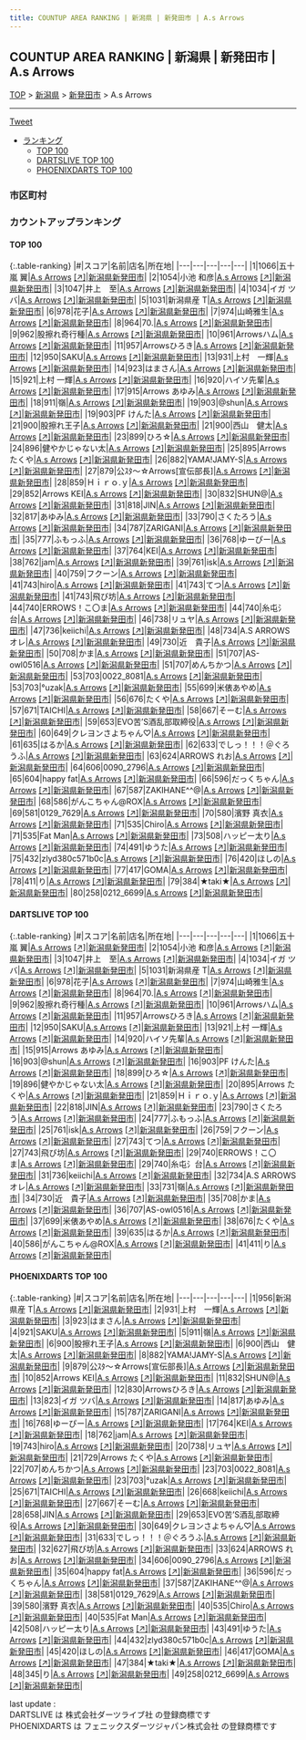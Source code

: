 ```yaml
---
title: COUNTUP AREA RANKING | 新潟県 | 新発田市 | A.s Arrows
---
```

## COUNTUP AREA RANKING | 新潟県 | 新発田市 | A.s Arrows

[TOP](/darts/rank/) > [新潟県](/darts/rank/新潟県/) > [新発田市](/darts/rank/新潟県/新発田市/) > A.s Arrows

___

<a href="https://twitter.com/share?ref_src=twsrc%5Etfw" data-text="COUNTUP AREA RANKING | 新潟県新発田市A.s Arrows" class="twitter-share-button" data-hashtags="DARTSLIVE,PHOENIXDARTS,darts,ダーツ" data-show-count="false">Tweet</a>

* [ランキング](#カウントアップランキング)
    * [TOP 100](#top-100)
    * [DARTSLIVE TOP 100](#dartslive-top-100)
    * [PHOENIXDARTS TOP 100](#phoenixdarts-top-100)

### 市区町村

<ul>

</ul>

### カウントアップランキング

#### TOP 100



{:.table-ranking}
|#|スコア|名前|店名|所在地|
|---|---|---|---|---|
|1|1066|<span class="rank-name-dl">五十嵐 翼</span>|<a href="/darts/rank/shops/112bad61fb0a2f3625d56fb0e5c39bac.html">A.s Arrows</a> <a href="https://search.dartslive.com/jp/shop/112bad61fb0a2f3625d56fb0e5c39bac">[↗]</a>|<a href="/darts/rank/新潟県/新発田市">新潟県新発田市</a>|
|2|1054|<span class="rank-name-dl">小池 和彦</span>|<a href="/darts/rank/shops/112bad61fb0a2f3625d56fb0e5c39bac.html">A.s Arrows</a> <a href="https://search.dartslive.com/jp/shop/112bad61fb0a2f3625d56fb0e5c39bac">[↗]</a>|<a href="/darts/rank/新潟県/新発田市">新潟県新発田市</a>|
|3|1047|<span class="rank-name-dl">井上　至</span>|<a href="/darts/rank/shops/112bad61fb0a2f3625d56fb0e5c39bac.html">A.s Arrows</a> <a href="https://search.dartslive.com/jp/shop/112bad61fb0a2f3625d56fb0e5c39bac">[↗]</a>|<a href="/darts/rank/新潟県/新発田市">新潟県新発田市</a>|
|4|1034|<span class="rank-name-dl">イガ ツバ</span>|<a href="/darts/rank/shops/112bad61fb0a2f3625d56fb0e5c39bac.html">A.s Arrows</a> <a href="https://search.dartslive.com/jp/shop/112bad61fb0a2f3625d56fb0e5c39bac">[↗]</a>|<a href="/darts/rank/新潟県/新発田市">新潟県新発田市</a>|
|5|1031|<span class="rank-name-dl">新潟県産 T</span>|<a href="/darts/rank/shops/112bad61fb0a2f3625d56fb0e5c39bac.html">A.s Arrows</a> <a href="https://search.dartslive.com/jp/shop/112bad61fb0a2f3625d56fb0e5c39bac">[↗]</a>|<a href="/darts/rank/新潟県/新発田市">新潟県新発田市</a>|
|6|978|<span class="rank-name-dl">花子</span>|<a href="/darts/rank/shops/112bad61fb0a2f3625d56fb0e5c39bac.html">A.s Arrows</a> <a href="https://search.dartslive.com/jp/shop/112bad61fb0a2f3625d56fb0e5c39bac">[↗]</a>|<a href="/darts/rank/新潟県/新発田市">新潟県新発田市</a>|
|7|974|<span class="rank-name-dl">山崎雅生</span>|<a href="/darts/rank/shops/112bad61fb0a2f3625d56fb0e5c39bac.html">A.s Arrows</a> <a href="https://search.dartslive.com/jp/shop/112bad61fb0a2f3625d56fb0e5c39bac">[↗]</a>|<a href="/darts/rank/新潟県/新発田市">新潟県新発田市</a>|
|8|964|<span class="rank-name-dl">70.</span>|<a href="/darts/rank/shops/112bad61fb0a2f3625d56fb0e5c39bac.html">A.s Arrows</a> <a href="https://search.dartslive.com/jp/shop/112bad61fb0a2f3625d56fb0e5c39bac">[↗]</a>|<a href="/darts/rank/新潟県/新発田市">新潟県新発田市</a>|
|9|962|<span class="rank-name-dl">股擦れ奇行種</span>|<a href="/darts/rank/shops/112bad61fb0a2f3625d56fb0e5c39bac.html">A.s Arrows</a> <a href="https://search.dartslive.com/jp/shop/112bad61fb0a2f3625d56fb0e5c39bac">[↗]</a>|<a href="/darts/rank/新潟県/新発田市">新潟県新発田市</a>|
|10|961|<span class="rank-name-dl">Arrowsハム</span>|<a href="/darts/rank/shops/112bad61fb0a2f3625d56fb0e5c39bac.html">A.s Arrows</a> <a href="https://search.dartslive.com/jp/shop/112bad61fb0a2f3625d56fb0e5c39bac">[↗]</a>|<a href="/darts/rank/新潟県/新発田市">新潟県新発田市</a>|
|11|957|<span class="rank-name-dl">Arrowsひろき</span>|<a href="/darts/rank/shops/112bad61fb0a2f3625d56fb0e5c39bac.html">A.s Arrows</a> <a href="https://search.dartslive.com/jp/shop/112bad61fb0a2f3625d56fb0e5c39bac">[↗]</a>|<a href="/darts/rank/新潟県/新発田市">新潟県新発田市</a>|
|12|950|<span class="rank-name-dl">SAKU</span>|<a href="/darts/rank/shops/112bad61fb0a2f3625d56fb0e5c39bac.html">A.s Arrows</a> <a href="https://search.dartslive.com/jp/shop/112bad61fb0a2f3625d56fb0e5c39bac">[↗]</a>|<a href="/darts/rank/新潟県/新発田市">新潟県新発田市</a>|
|13|931|<span class="rank-name-pd">上村　一輝</span>|<a href="/darts/rank/shops/88198.html">A.s Arrows</a> <a href="https://vs.phoenixdarts.com/jp/shop/shopDetailInfo/s_88198?s_seq=88198">[↗]</a>|<a href="/darts/rank/新潟県/新発田市">新潟県新発田市</a>|
|14|923|<span class="rank-name-pd">はまさん</span>|<a href="/darts/rank/shops/88198.html">A.s Arrows</a> <a href="https://vs.phoenixdarts.com/jp/shop/shopDetailInfo/s_88198?s_seq=88198">[↗]</a>|<a href="/darts/rank/新潟県/新発田市">新潟県新発田市</a>|
|15|921|<span class="rank-name-dl">上村 一輝</span>|<a href="/darts/rank/shops/112bad61fb0a2f3625d56fb0e5c39bac.html">A.s Arrows</a> <a href="https://search.dartslive.com/jp/shop/112bad61fb0a2f3625d56fb0e5c39bac">[↗]</a>|<a href="/darts/rank/新潟県/新発田市">新潟県新発田市</a>|
|16|920|<span class="rank-name-dl">ハイソ先輩</span>|<a href="/darts/rank/shops/112bad61fb0a2f3625d56fb0e5c39bac.html">A.s Arrows</a> <a href="https://search.dartslive.com/jp/shop/112bad61fb0a2f3625d56fb0e5c39bac">[↗]</a>|<a href="/darts/rank/新潟県/新発田市">新潟県新発田市</a>|
|17|915|<span class="rank-name-dl">Arrows あゆみ</span>|<a href="/darts/rank/shops/112bad61fb0a2f3625d56fb0e5c39bac.html">A.s Arrows</a> <a href="https://search.dartslive.com/jp/shop/112bad61fb0a2f3625d56fb0e5c39bac">[↗]</a>|<a href="/darts/rank/新潟県/新発田市">新潟県新発田市</a>|
|18|911|<span class="rank-name-pd">嶺</span>|<a href="/darts/rank/shops/88198.html">A.s Arrows</a> <a href="https://vs.phoenixdarts.com/jp/shop/shopDetailInfo/s_88198?s_seq=88198">[↗]</a>|<a href="/darts/rank/新潟県/新発田市">新潟県新発田市</a>|
|19|903|<span class="rank-name-dl">@shun</span>|<a href="/darts/rank/shops/112bad61fb0a2f3625d56fb0e5c39bac.html">A.s Arrows</a> <a href="https://search.dartslive.com/jp/shop/112bad61fb0a2f3625d56fb0e5c39bac">[↗]</a>|<a href="/darts/rank/新潟県/新発田市">新潟県新発田市</a>|
|19|903|<span class="rank-name-dl">PF けんた</span>|<a href="/darts/rank/shops/112bad61fb0a2f3625d56fb0e5c39bac.html">A.s Arrows</a> <a href="https://search.dartslive.com/jp/shop/112bad61fb0a2f3625d56fb0e5c39bac">[↗]</a>|<a href="/darts/rank/新潟県/新発田市">新潟県新発田市</a>|
|21|900|<span class="rank-name-pd">股擦れ王子</span>|<a href="/darts/rank/shops/88198.html">A.s Arrows</a> <a href="https://vs.phoenixdarts.com/jp/shop/shopDetailInfo/s_88198?s_seq=88198">[↗]</a>|<a href="/darts/rank/新潟県/新発田市">新潟県新発田市</a>|
|21|900|<span class="rank-name-pd">西山　健太</span>|<a href="/darts/rank/shops/88198.html">A.s Arrows</a> <a href="https://vs.phoenixdarts.com/jp/shop/shopDetailInfo/s_88198?s_seq=88198">[↗]</a>|<a href="/darts/rank/新潟県/新発田市">新潟県新発田市</a>|
|23|899|<span class="rank-name-dl">ひろ☆</span>|<a href="/darts/rank/shops/112bad61fb0a2f3625d56fb0e5c39bac.html">A.s Arrows</a> <a href="https://search.dartslive.com/jp/shop/112bad61fb0a2f3625d56fb0e5c39bac">[↗]</a>|<a href="/darts/rank/新潟県/新発田市">新潟県新発田市</a>|
|24|896|<span class="rank-name-dl">健やかじゃない太</span>|<a href="/darts/rank/shops/112bad61fb0a2f3625d56fb0e5c39bac.html">A.s Arrows</a> <a href="https://search.dartslive.com/jp/shop/112bad61fb0a2f3625d56fb0e5c39bac">[↗]</a>|<a href="/darts/rank/新潟県/新発田市">新潟県新発田市</a>|
|25|895|<span class="rank-name-dl">Arrows たくや</span>|<a href="/darts/rank/shops/112bad61fb0a2f3625d56fb0e5c39bac.html">A.s Arrows</a> <a href="https://search.dartslive.com/jp/shop/112bad61fb0a2f3625d56fb0e5c39bac">[↗]</a>|<a href="/darts/rank/新潟県/新発田市">新潟県新発田市</a>|
|26|882|<span class="rank-name-pd">YAMA!JAMY-S</span>|<a href="/darts/rank/shops/88198.html">A.s Arrows</a> <a href="https://vs.phoenixdarts.com/jp/shop/shopDetailInfo/s_88198?s_seq=88198">[↗]</a>|<a href="/darts/rank/新潟県/新発田市">新潟県新発田市</a>|
|27|879|<span class="rank-name-pd">公ｽﾀ～☆Arrows[宣伝部長]</span>|<a href="/darts/rank/shops/88198.html">A.s Arrows</a> <a href="https://vs.phoenixdarts.com/jp/shop/shopDetailInfo/s_88198?s_seq=88198">[↗]</a>|<a href="/darts/rank/新潟県/新発田市">新潟県新発田市</a>|
|28|859|<span class="rank-name-dl">Ｈｉｒｏ.ｙ</span>|<a href="/darts/rank/shops/112bad61fb0a2f3625d56fb0e5c39bac.html">A.s Arrows</a> <a href="https://search.dartslive.com/jp/shop/112bad61fb0a2f3625d56fb0e5c39bac">[↗]</a>|<a href="/darts/rank/新潟県/新発田市">新潟県新発田市</a>|
|29|852|<span class="rank-name-pd">Arrows KEI</span>|<a href="/darts/rank/shops/88198.html">A.s Arrows</a> <a href="https://vs.phoenixdarts.com/jp/shop/shopDetailInfo/s_88198?s_seq=88198">[↗]</a>|<a href="/darts/rank/新潟県/新発田市">新潟県新発田市</a>|
|30|832|<span class="rank-name-pd">SHUN@</span>|<a href="/darts/rank/shops/88198.html">A.s Arrows</a> <a href="https://vs.phoenixdarts.com/jp/shop/shopDetailInfo/s_88198?s_seq=88198">[↗]</a>|<a href="/darts/rank/新潟県/新発田市">新潟県新発田市</a>|
|31|818|<span class="rank-name-dl">JIN</span>|<a href="/darts/rank/shops/112bad61fb0a2f3625d56fb0e5c39bac.html">A.s Arrows</a> <a href="https://search.dartslive.com/jp/shop/112bad61fb0a2f3625d56fb0e5c39bac">[↗]</a>|<a href="/darts/rank/新潟県/新発田市">新潟県新発田市</a>|
|32|817|<span class="rank-name-pd">あゆみ</span>|<a href="/darts/rank/shops/88198.html">A.s Arrows</a> <a href="https://vs.phoenixdarts.com/jp/shop/shopDetailInfo/s_88198?s_seq=88198">[↗]</a>|<a href="/darts/rank/新潟県/新発田市">新潟県新発田市</a>|
|33|790|<span class="rank-name-dl">さくたろう</span>|<a href="/darts/rank/shops/112bad61fb0a2f3625d56fb0e5c39bac.html">A.s Arrows</a> <a href="https://search.dartslive.com/jp/shop/112bad61fb0a2f3625d56fb0e5c39bac">[↗]</a>|<a href="/darts/rank/新潟県/新発田市">新潟県新発田市</a>|
|34|787|<span class="rank-name-pd">ZARIGANI</span>|<a href="/darts/rank/shops/88198.html">A.s Arrows</a> <a href="https://vs.phoenixdarts.com/jp/shop/shopDetailInfo/s_88198?s_seq=88198">[↗]</a>|<a href="/darts/rank/新潟県/新発田市">新潟県新発田市</a>|
|35|777|<span class="rank-name-dl">ふもっふ</span>|<a href="/darts/rank/shops/112bad61fb0a2f3625d56fb0e5c39bac.html">A.s Arrows</a> <a href="https://search.dartslive.com/jp/shop/112bad61fb0a2f3625d56fb0e5c39bac">[↗]</a>|<a href="/darts/rank/新潟県/新発田市">新潟県新発田市</a>|
|36|768|<span class="rank-name-pd">ゆーぴー</span>|<a href="/darts/rank/shops/88198.html">A.s Arrows</a> <a href="https://vs.phoenixdarts.com/jp/shop/shopDetailInfo/s_88198?s_seq=88198">[↗]</a>|<a href="/darts/rank/新潟県/新発田市">新潟県新発田市</a>|
|37|764|<span class="rank-name-pd">KEI</span>|<a href="/darts/rank/shops/88198.html">A.s Arrows</a> <a href="https://vs.phoenixdarts.com/jp/shop/shopDetailInfo/s_88198?s_seq=88198">[↗]</a>|<a href="/darts/rank/新潟県/新発田市">新潟県新発田市</a>|
|38|762|<span class="rank-name-pd">jam</span>|<a href="/darts/rank/shops/88198.html">A.s Arrows</a> <a href="https://vs.phoenixdarts.com/jp/shop/shopDetailInfo/s_88198?s_seq=88198">[↗]</a>|<a href="/darts/rank/新潟県/新発田市">新潟県新発田市</a>|
|39|761|<span class="rank-name-dl">isk</span>|<a href="/darts/rank/shops/112bad61fb0a2f3625d56fb0e5c39bac.html">A.s Arrows</a> <a href="https://search.dartslive.com/jp/shop/112bad61fb0a2f3625d56fb0e5c39bac">[↗]</a>|<a href="/darts/rank/新潟県/新発田市">新潟県新発田市</a>|
|40|759|<span class="rank-name-dl">フクーン</span>|<a href="/darts/rank/shops/112bad61fb0a2f3625d56fb0e5c39bac.html">A.s Arrows</a> <a href="https://search.dartslive.com/jp/shop/112bad61fb0a2f3625d56fb0e5c39bac">[↗]</a>|<a href="/darts/rank/新潟県/新発田市">新潟県新発田市</a>|
|41|743|<span class="rank-name-pd">hiro</span>|<a href="/darts/rank/shops/88198.html">A.s Arrows</a> <a href="https://vs.phoenixdarts.com/jp/shop/shopDetailInfo/s_88198?s_seq=88198">[↗]</a>|<a href="/darts/rank/新潟県/新発田市">新潟県新発田市</a>|
|41|743|<span class="rank-name-dl">てつ</span>|<a href="/darts/rank/shops/112bad61fb0a2f3625d56fb0e5c39bac.html">A.s Arrows</a> <a href="https://search.dartslive.com/jp/shop/112bad61fb0a2f3625d56fb0e5c39bac">[↗]</a>|<a href="/darts/rank/新潟県/新発田市">新潟県新発田市</a>|
|41|743|<span class="rank-name-dl">飛び坊</span>|<a href="/darts/rank/shops/112bad61fb0a2f3625d56fb0e5c39bac.html">A.s Arrows</a> <a href="https://search.dartslive.com/jp/shop/112bad61fb0a2f3625d56fb0e5c39bac">[↗]</a>|<a href="/darts/rank/新潟県/新発田市">新潟県新発田市</a>|
|44|740|<span class="rank-name-dl">ERROWS！こ〇ま</span>|<a href="/darts/rank/shops/112bad61fb0a2f3625d56fb0e5c39bac.html">A.s Arrows</a> <a href="https://search.dartslive.com/jp/shop/112bad61fb0a2f3625d56fb0e5c39bac">[↗]</a>|<a href="/darts/rank/新潟県/新発田市">新潟県新発田市</a>|
|44|740|<span class="rank-name-dl">糸屯氵台</span>|<a href="/darts/rank/shops/112bad61fb0a2f3625d56fb0e5c39bac.html">A.s Arrows</a> <a href="https://search.dartslive.com/jp/shop/112bad61fb0a2f3625d56fb0e5c39bac">[↗]</a>|<a href="/darts/rank/新潟県/新発田市">新潟県新発田市</a>|
|46|738|<span class="rank-name-pd">リュヤ</span>|<a href="/darts/rank/shops/88198.html">A.s Arrows</a> <a href="https://vs.phoenixdarts.com/jp/shop/shopDetailInfo/s_88198?s_seq=88198">[↗]</a>|<a href="/darts/rank/新潟県/新発田市">新潟県新発田市</a>|
|47|736|<span class="rank-name-dl">keiichi</span>|<a href="/darts/rank/shops/112bad61fb0a2f3625d56fb0e5c39bac.html">A.s Arrows</a> <a href="https://search.dartslive.com/jp/shop/112bad61fb0a2f3625d56fb0e5c39bac">[↗]</a>|<a href="/darts/rank/新潟県/新発田市">新潟県新発田市</a>|
|48|734|<span class="rank-name-dl">A.S ARROWS オレ</span>|<a href="/darts/rank/shops/112bad61fb0a2f3625d56fb0e5c39bac.html">A.s Arrows</a> <a href="https://search.dartslive.com/jp/shop/112bad61fb0a2f3625d56fb0e5c39bac">[↗]</a>|<a href="/darts/rank/新潟県/新発田市">新潟県新発田市</a>|
|49|730|<span class="rank-name-dl">近　貴子</span>|<a href="/darts/rank/shops/112bad61fb0a2f3625d56fb0e5c39bac.html">A.s Arrows</a> <a href="https://search.dartslive.com/jp/shop/112bad61fb0a2f3625d56fb0e5c39bac">[↗]</a>|<a href="/darts/rank/新潟県/新発田市">新潟県新発田市</a>|
|50|708|<span class="rank-name-dl">かま</span>|<a href="/darts/rank/shops/112bad61fb0a2f3625d56fb0e5c39bac.html">A.s Arrows</a> <a href="https://search.dartslive.com/jp/shop/112bad61fb0a2f3625d56fb0e5c39bac">[↗]</a>|<a href="/darts/rank/新潟県/新発田市">新潟県新発田市</a>|
|51|707|<span class="rank-name-dl">AS-owl0516</span>|<a href="/darts/rank/shops/112bad61fb0a2f3625d56fb0e5c39bac.html">A.s Arrows</a> <a href="https://search.dartslive.com/jp/shop/112bad61fb0a2f3625d56fb0e5c39bac">[↗]</a>|<a href="/darts/rank/新潟県/新発田市">新潟県新発田市</a>|
|51|707|<span class="rank-name-pd">めんちかつ</span>|<a href="/darts/rank/shops/88198.html">A.s Arrows</a> <a href="https://vs.phoenixdarts.com/jp/shop/shopDetailInfo/s_88198?s_seq=88198">[↗]</a>|<a href="/darts/rank/新潟県/新発田市">新潟県新発田市</a>|
|53|703|<span class="rank-name-pd">0022_8081</span>|<a href="/darts/rank/shops/88198.html">A.s Arrows</a> <a href="https://vs.phoenixdarts.com/jp/shop/shopDetailInfo/s_88198?s_seq=88198">[↗]</a>|<a href="/darts/rank/新潟県/新発田市">新潟県新発田市</a>|
|53|703|<span class="rank-name-pd">°uzak</span>|<a href="/darts/rank/shops/88198.html">A.s Arrows</a> <a href="https://vs.phoenixdarts.com/jp/shop/shopDetailInfo/s_88198?s_seq=88198">[↗]</a>|<a href="/darts/rank/新潟県/新発田市">新潟県新発田市</a>|
|55|699|<span class="rank-name-dl">米俵あやめ</span>|<a href="/darts/rank/shops/112bad61fb0a2f3625d56fb0e5c39bac.html">A.s Arrows</a> <a href="https://search.dartslive.com/jp/shop/112bad61fb0a2f3625d56fb0e5c39bac">[↗]</a>|<a href="/darts/rank/新潟県/新発田市">新潟県新発田市</a>|
|56|676|<span class="rank-name-dl">たくや</span>|<a href="/darts/rank/shops/112bad61fb0a2f3625d56fb0e5c39bac.html">A.s Arrows</a> <a href="https://search.dartslive.com/jp/shop/112bad61fb0a2f3625d56fb0e5c39bac">[↗]</a>|<a href="/darts/rank/新潟県/新発田市">新潟県新発田市</a>|
|57|671|<span class="rank-name-pd">TAICHI</span>|<a href="/darts/rank/shops/88198.html">A.s Arrows</a> <a href="https://vs.phoenixdarts.com/jp/shop/shopDetailInfo/s_88198?s_seq=88198">[↗]</a>|<a href="/darts/rank/新潟県/新発田市">新潟県新発田市</a>|
|58|667|<span class="rank-name-pd">そーむ</span>|<a href="/darts/rank/shops/88198.html">A.s Arrows</a> <a href="https://vs.phoenixdarts.com/jp/shop/shopDetailInfo/s_88198?s_seq=88198">[↗]</a>|<a href="/darts/rank/新潟県/新発田市">新潟県新発田市</a>|
|59|653|<span class="rank-name-pd">EVO苦’S酒乱部取締役</span>|<a href="/darts/rank/shops/88198.html">A.s Arrows</a> <a href="https://vs.phoenixdarts.com/jp/shop/shopDetailInfo/s_88198?s_seq=88198">[↗]</a>|<a href="/darts/rank/新潟県/新発田市">新潟県新発田市</a>|
|60|649|<span class="rank-name-pd">クレヨンさよちゃん♡</span>|<a href="/darts/rank/shops/88198.html">A.s Arrows</a> <a href="https://vs.phoenixdarts.com/jp/shop/shopDetailInfo/s_88198?s_seq=88198">[↗]</a>|<a href="/darts/rank/新潟県/新発田市">新潟県新発田市</a>|
|61|635|<span class="rank-name-dl">はるか</span>|<a href="/darts/rank/shops/112bad61fb0a2f3625d56fb0e5c39bac.html">A.s Arrows</a> <a href="https://search.dartslive.com/jp/shop/112bad61fb0a2f3625d56fb0e5c39bac">[↗]</a>|<a href="/darts/rank/新潟県/新発田市">新潟県新発田市</a>|
|62|633|<span class="rank-name-pd">でしっ！！！＠ぐろうふ</span>|<a href="/darts/rank/shops/88198.html">A.s Arrows</a> <a href="https://vs.phoenixdarts.com/jp/shop/shopDetailInfo/s_88198?s_seq=88198">[↗]</a>|<a href="/darts/rank/新潟県/新発田市">新潟県新発田市</a>|
|63|624|<span class="rank-name-pd">ARROWS れお</span>|<a href="/darts/rank/shops/88198.html">A.s Arrows</a> <a href="https://vs.phoenixdarts.com/jp/shop/shopDetailInfo/s_88198?s_seq=88198">[↗]</a>|<a href="/darts/rank/新潟県/新発田市">新潟県新発田市</a>|
|64|606|<span class="rank-name-pd">0090_2796</span>|<a href="/darts/rank/shops/88198.html">A.s Arrows</a> <a href="https://vs.phoenixdarts.com/jp/shop/shopDetailInfo/s_88198?s_seq=88198">[↗]</a>|<a href="/darts/rank/新潟県/新発田市">新潟県新発田市</a>|
|65|604|<span class="rank-name-pd">happy fat</span>|<a href="/darts/rank/shops/88198.html">A.s Arrows</a> <a href="https://vs.phoenixdarts.com/jp/shop/shopDetailInfo/s_88198?s_seq=88198">[↗]</a>|<a href="/darts/rank/新潟県/新発田市">新潟県新発田市</a>|
|66|596|<span class="rank-name-pd">だっくちゃん</span>|<a href="/darts/rank/shops/88198.html">A.s Arrows</a> <a href="https://vs.phoenixdarts.com/jp/shop/shopDetailInfo/s_88198?s_seq=88198">[↗]</a>|<a href="/darts/rank/新潟県/新発田市">新潟県新発田市</a>|
|67|587|<span class="rank-name-pd">ZAKIHANE^^@</span>|<a href="/darts/rank/shops/88198.html">A.s Arrows</a> <a href="https://vs.phoenixdarts.com/jp/shop/shopDetailInfo/s_88198?s_seq=88198">[↗]</a>|<a href="/darts/rank/新潟県/新発田市">新潟県新発田市</a>|
|68|586|<span class="rank-name-dl">がんこちゃん@ROX</span>|<a href="/darts/rank/shops/112bad61fb0a2f3625d56fb0e5c39bac.html">A.s Arrows</a> <a href="https://search.dartslive.com/jp/shop/112bad61fb0a2f3625d56fb0e5c39bac">[↗]</a>|<a href="/darts/rank/新潟県/新発田市">新潟県新発田市</a>|
|69|581|<span class="rank-name-pd">0129_7629</span>|<a href="/darts/rank/shops/88198.html">A.s Arrows</a> <a href="https://vs.phoenixdarts.com/jp/shop/shopDetailInfo/s_88198?s_seq=88198">[↗]</a>|<a href="/darts/rank/新潟県/新発田市">新潟県新発田市</a>|
|70|580|<span class="rank-name-pd"><span class="pro-icon-pd"></span>濱野 真衣</span>|<a href="/darts/rank/shops/88198.html">A.s Arrows</a> <a href="https://vs.phoenixdarts.com/jp/shop/shopDetailInfo/s_88198?s_seq=88198">[↗]</a>|<a href="/darts/rank/新潟県/新発田市">新潟県新発田市</a>|
|71|535|<span class="rank-name-pd">Chiro</span>|<a href="/darts/rank/shops/88198.html">A.s Arrows</a> <a href="https://vs.phoenixdarts.com/jp/shop/shopDetailInfo/s_88198?s_seq=88198">[↗]</a>|<a href="/darts/rank/新潟県/新発田市">新潟県新発田市</a>|
|71|535|<span class="rank-name-pd">Fat Man</span>|<a href="/darts/rank/shops/88198.html">A.s Arrows</a> <a href="https://vs.phoenixdarts.com/jp/shop/shopDetailInfo/s_88198?s_seq=88198">[↗]</a>|<a href="/darts/rank/新潟県/新発田市">新潟県新発田市</a>|
|73|508|<span class="rank-name-pd">ハッピー太り</span>|<a href="/darts/rank/shops/88198.html">A.s Arrows</a> <a href="https://vs.phoenixdarts.com/jp/shop/shopDetailInfo/s_88198?s_seq=88198">[↗]</a>|<a href="/darts/rank/新潟県/新発田市">新潟県新発田市</a>|
|74|491|<span class="rank-name-pd">ゆうた</span>|<a href="/darts/rank/shops/88198.html">A.s Arrows</a> <a href="https://vs.phoenixdarts.com/jp/shop/shopDetailInfo/s_88198?s_seq=88198">[↗]</a>|<a href="/darts/rank/新潟県/新発田市">新潟県新発田市</a>|
|75|432|<span class="rank-name-pd">zlyd380c571b0c</span>|<a href="/darts/rank/shops/88198.html">A.s Arrows</a> <a href="https://vs.phoenixdarts.com/jp/shop/shopDetailInfo/s_88198?s_seq=88198">[↗]</a>|<a href="/darts/rank/新潟県/新発田市">新潟県新発田市</a>|
|76|420|<span class="rank-name-pd">ほしの</span>|<a href="/darts/rank/shops/88198.html">A.s Arrows</a> <a href="https://vs.phoenixdarts.com/jp/shop/shopDetailInfo/s_88198?s_seq=88198">[↗]</a>|<a href="/darts/rank/新潟県/新発田市">新潟県新発田市</a>|
|77|417|<span class="rank-name-pd">GOMA</span>|<a href="/darts/rank/shops/88198.html">A.s Arrows</a> <a href="https://vs.phoenixdarts.com/jp/shop/shopDetailInfo/s_88198?s_seq=88198">[↗]</a>|<a href="/darts/rank/新潟県/新発田市">新潟県新発田市</a>|
|78|411|<span class="rank-name-dl">り</span>|<a href="/darts/rank/shops/112bad61fb0a2f3625d56fb0e5c39bac.html">A.s Arrows</a> <a href="https://search.dartslive.com/jp/shop/112bad61fb0a2f3625d56fb0e5c39bac">[↗]</a>|<a href="/darts/rank/新潟県/新発田市">新潟県新発田市</a>|
|79|384|<span class="rank-name-pd">★taki★</span>|<a href="/darts/rank/shops/88198.html">A.s Arrows</a> <a href="https://vs.phoenixdarts.com/jp/shop/shopDetailInfo/s_88198?s_seq=88198">[↗]</a>|<a href="/darts/rank/新潟県/新発田市">新潟県新発田市</a>|
|80|258|<span class="rank-name-pd">0212_6699</span>|<a href="/darts/rank/shops/88198.html">A.s Arrows</a> <a href="https://vs.phoenixdarts.com/jp/shop/shopDetailInfo/s_88198?s_seq=88198">[↗]</a>|<a href="/darts/rank/新潟県/新発田市">新潟県新発田市</a>|


#### DARTSLIVE TOP 100



{:.table-ranking}
|#|スコア|名前|店名|所在地|
|---|---|---|---|---|
|1|1066|<span class="rank-name-dl">五十嵐 翼</span>|<a href="/darts/rank/shops/112bad61fb0a2f3625d56fb0e5c39bac.html">A.s Arrows</a> <a href="https://search.dartslive.com/jp/shop/112bad61fb0a2f3625d56fb0e5c39bac">[↗]</a>|<a href="/darts/rank/新潟県/新発田市">新潟県新発田市</a>|
|2|1054|<span class="rank-name-dl">小池 和彦</span>|<a href="/darts/rank/shops/112bad61fb0a2f3625d56fb0e5c39bac.html">A.s Arrows</a> <a href="https://search.dartslive.com/jp/shop/112bad61fb0a2f3625d56fb0e5c39bac">[↗]</a>|<a href="/darts/rank/新潟県/新発田市">新潟県新発田市</a>|
|3|1047|<span class="rank-name-dl">井上　至</span>|<a href="/darts/rank/shops/112bad61fb0a2f3625d56fb0e5c39bac.html">A.s Arrows</a> <a href="https://search.dartslive.com/jp/shop/112bad61fb0a2f3625d56fb0e5c39bac">[↗]</a>|<a href="/darts/rank/新潟県/新発田市">新潟県新発田市</a>|
|4|1034|<span class="rank-name-dl">イガ ツバ</span>|<a href="/darts/rank/shops/112bad61fb0a2f3625d56fb0e5c39bac.html">A.s Arrows</a> <a href="https://search.dartslive.com/jp/shop/112bad61fb0a2f3625d56fb0e5c39bac">[↗]</a>|<a href="/darts/rank/新潟県/新発田市">新潟県新発田市</a>|
|5|1031|<span class="rank-name-dl">新潟県産 T</span>|<a href="/darts/rank/shops/112bad61fb0a2f3625d56fb0e5c39bac.html">A.s Arrows</a> <a href="https://search.dartslive.com/jp/shop/112bad61fb0a2f3625d56fb0e5c39bac">[↗]</a>|<a href="/darts/rank/新潟県/新発田市">新潟県新発田市</a>|
|6|978|<span class="rank-name-dl">花子</span>|<a href="/darts/rank/shops/112bad61fb0a2f3625d56fb0e5c39bac.html">A.s Arrows</a> <a href="https://search.dartslive.com/jp/shop/112bad61fb0a2f3625d56fb0e5c39bac">[↗]</a>|<a href="/darts/rank/新潟県/新発田市">新潟県新発田市</a>|
|7|974|<span class="rank-name-dl">山崎雅生</span>|<a href="/darts/rank/shops/112bad61fb0a2f3625d56fb0e5c39bac.html">A.s Arrows</a> <a href="https://search.dartslive.com/jp/shop/112bad61fb0a2f3625d56fb0e5c39bac">[↗]</a>|<a href="/darts/rank/新潟県/新発田市">新潟県新発田市</a>|
|8|964|<span class="rank-name-dl">70.</span>|<a href="/darts/rank/shops/112bad61fb0a2f3625d56fb0e5c39bac.html">A.s Arrows</a> <a href="https://search.dartslive.com/jp/shop/112bad61fb0a2f3625d56fb0e5c39bac">[↗]</a>|<a href="/darts/rank/新潟県/新発田市">新潟県新発田市</a>|
|9|962|<span class="rank-name-dl">股擦れ奇行種</span>|<a href="/darts/rank/shops/112bad61fb0a2f3625d56fb0e5c39bac.html">A.s Arrows</a> <a href="https://search.dartslive.com/jp/shop/112bad61fb0a2f3625d56fb0e5c39bac">[↗]</a>|<a href="/darts/rank/新潟県/新発田市">新潟県新発田市</a>|
|10|961|<span class="rank-name-dl">Arrowsハム</span>|<a href="/darts/rank/shops/112bad61fb0a2f3625d56fb0e5c39bac.html">A.s Arrows</a> <a href="https://search.dartslive.com/jp/shop/112bad61fb0a2f3625d56fb0e5c39bac">[↗]</a>|<a href="/darts/rank/新潟県/新発田市">新潟県新発田市</a>|
|11|957|<span class="rank-name-dl">Arrowsひろき</span>|<a href="/darts/rank/shops/112bad61fb0a2f3625d56fb0e5c39bac.html">A.s Arrows</a> <a href="https://search.dartslive.com/jp/shop/112bad61fb0a2f3625d56fb0e5c39bac">[↗]</a>|<a href="/darts/rank/新潟県/新発田市">新潟県新発田市</a>|
|12|950|<span class="rank-name-dl">SAKU</span>|<a href="/darts/rank/shops/112bad61fb0a2f3625d56fb0e5c39bac.html">A.s Arrows</a> <a href="https://search.dartslive.com/jp/shop/112bad61fb0a2f3625d56fb0e5c39bac">[↗]</a>|<a href="/darts/rank/新潟県/新発田市">新潟県新発田市</a>|
|13|921|<span class="rank-name-dl">上村 一輝</span>|<a href="/darts/rank/shops/112bad61fb0a2f3625d56fb0e5c39bac.html">A.s Arrows</a> <a href="https://search.dartslive.com/jp/shop/112bad61fb0a2f3625d56fb0e5c39bac">[↗]</a>|<a href="/darts/rank/新潟県/新発田市">新潟県新発田市</a>|
|14|920|<span class="rank-name-dl">ハイソ先輩</span>|<a href="/darts/rank/shops/112bad61fb0a2f3625d56fb0e5c39bac.html">A.s Arrows</a> <a href="https://search.dartslive.com/jp/shop/112bad61fb0a2f3625d56fb0e5c39bac">[↗]</a>|<a href="/darts/rank/新潟県/新発田市">新潟県新発田市</a>|
|15|915|<span class="rank-name-dl">Arrows あゆみ</span>|<a href="/darts/rank/shops/112bad61fb0a2f3625d56fb0e5c39bac.html">A.s Arrows</a> <a href="https://search.dartslive.com/jp/shop/112bad61fb0a2f3625d56fb0e5c39bac">[↗]</a>|<a href="/darts/rank/新潟県/新発田市">新潟県新発田市</a>|
|16|903|<span class="rank-name-dl">@shun</span>|<a href="/darts/rank/shops/112bad61fb0a2f3625d56fb0e5c39bac.html">A.s Arrows</a> <a href="https://search.dartslive.com/jp/shop/112bad61fb0a2f3625d56fb0e5c39bac">[↗]</a>|<a href="/darts/rank/新潟県/新発田市">新潟県新発田市</a>|
|16|903|<span class="rank-name-dl">PF けんた</span>|<a href="/darts/rank/shops/112bad61fb0a2f3625d56fb0e5c39bac.html">A.s Arrows</a> <a href="https://search.dartslive.com/jp/shop/112bad61fb0a2f3625d56fb0e5c39bac">[↗]</a>|<a href="/darts/rank/新潟県/新発田市">新潟県新発田市</a>|
|18|899|<span class="rank-name-dl">ひろ☆</span>|<a href="/darts/rank/shops/112bad61fb0a2f3625d56fb0e5c39bac.html">A.s Arrows</a> <a href="https://search.dartslive.com/jp/shop/112bad61fb0a2f3625d56fb0e5c39bac">[↗]</a>|<a href="/darts/rank/新潟県/新発田市">新潟県新発田市</a>|
|19|896|<span class="rank-name-dl">健やかじゃない太</span>|<a href="/darts/rank/shops/112bad61fb0a2f3625d56fb0e5c39bac.html">A.s Arrows</a> <a href="https://search.dartslive.com/jp/shop/112bad61fb0a2f3625d56fb0e5c39bac">[↗]</a>|<a href="/darts/rank/新潟県/新発田市">新潟県新発田市</a>|
|20|895|<span class="rank-name-dl">Arrows たくや</span>|<a href="/darts/rank/shops/112bad61fb0a2f3625d56fb0e5c39bac.html">A.s Arrows</a> <a href="https://search.dartslive.com/jp/shop/112bad61fb0a2f3625d56fb0e5c39bac">[↗]</a>|<a href="/darts/rank/新潟県/新発田市">新潟県新発田市</a>|
|21|859|<span class="rank-name-dl">Ｈｉｒｏ.ｙ</span>|<a href="/darts/rank/shops/112bad61fb0a2f3625d56fb0e5c39bac.html">A.s Arrows</a> <a href="https://search.dartslive.com/jp/shop/112bad61fb0a2f3625d56fb0e5c39bac">[↗]</a>|<a href="/darts/rank/新潟県/新発田市">新潟県新発田市</a>|
|22|818|<span class="rank-name-dl">JIN</span>|<a href="/darts/rank/shops/112bad61fb0a2f3625d56fb0e5c39bac.html">A.s Arrows</a> <a href="https://search.dartslive.com/jp/shop/112bad61fb0a2f3625d56fb0e5c39bac">[↗]</a>|<a href="/darts/rank/新潟県/新発田市">新潟県新発田市</a>|
|23|790|<span class="rank-name-dl">さくたろう</span>|<a href="/darts/rank/shops/112bad61fb0a2f3625d56fb0e5c39bac.html">A.s Arrows</a> <a href="https://search.dartslive.com/jp/shop/112bad61fb0a2f3625d56fb0e5c39bac">[↗]</a>|<a href="/darts/rank/新潟県/新発田市">新潟県新発田市</a>|
|24|777|<span class="rank-name-dl">ふもっふ</span>|<a href="/darts/rank/shops/112bad61fb0a2f3625d56fb0e5c39bac.html">A.s Arrows</a> <a href="https://search.dartslive.com/jp/shop/112bad61fb0a2f3625d56fb0e5c39bac">[↗]</a>|<a href="/darts/rank/新潟県/新発田市">新潟県新発田市</a>|
|25|761|<span class="rank-name-dl">isk</span>|<a href="/darts/rank/shops/112bad61fb0a2f3625d56fb0e5c39bac.html">A.s Arrows</a> <a href="https://search.dartslive.com/jp/shop/112bad61fb0a2f3625d56fb0e5c39bac">[↗]</a>|<a href="/darts/rank/新潟県/新発田市">新潟県新発田市</a>|
|26|759|<span class="rank-name-dl">フクーン</span>|<a href="/darts/rank/shops/112bad61fb0a2f3625d56fb0e5c39bac.html">A.s Arrows</a> <a href="https://search.dartslive.com/jp/shop/112bad61fb0a2f3625d56fb0e5c39bac">[↗]</a>|<a href="/darts/rank/新潟県/新発田市">新潟県新発田市</a>|
|27|743|<span class="rank-name-dl">てつ</span>|<a href="/darts/rank/shops/112bad61fb0a2f3625d56fb0e5c39bac.html">A.s Arrows</a> <a href="https://search.dartslive.com/jp/shop/112bad61fb0a2f3625d56fb0e5c39bac">[↗]</a>|<a href="/darts/rank/新潟県/新発田市">新潟県新発田市</a>|
|27|743|<span class="rank-name-dl">飛び坊</span>|<a href="/darts/rank/shops/112bad61fb0a2f3625d56fb0e5c39bac.html">A.s Arrows</a> <a href="https://search.dartslive.com/jp/shop/112bad61fb0a2f3625d56fb0e5c39bac">[↗]</a>|<a href="/darts/rank/新潟県/新発田市">新潟県新発田市</a>|
|29|740|<span class="rank-name-dl">ERROWS！こ〇ま</span>|<a href="/darts/rank/shops/112bad61fb0a2f3625d56fb0e5c39bac.html">A.s Arrows</a> <a href="https://search.dartslive.com/jp/shop/112bad61fb0a2f3625d56fb0e5c39bac">[↗]</a>|<a href="/darts/rank/新潟県/新発田市">新潟県新発田市</a>|
|29|740|<span class="rank-name-dl">糸屯氵台</span>|<a href="/darts/rank/shops/112bad61fb0a2f3625d56fb0e5c39bac.html">A.s Arrows</a> <a href="https://search.dartslive.com/jp/shop/112bad61fb0a2f3625d56fb0e5c39bac">[↗]</a>|<a href="/darts/rank/新潟県/新発田市">新潟県新発田市</a>|
|31|736|<span class="rank-name-dl">keiichi</span>|<a href="/darts/rank/shops/112bad61fb0a2f3625d56fb0e5c39bac.html">A.s Arrows</a> <a href="https://search.dartslive.com/jp/shop/112bad61fb0a2f3625d56fb0e5c39bac">[↗]</a>|<a href="/darts/rank/新潟県/新発田市">新潟県新発田市</a>|
|32|734|<span class="rank-name-dl">A.S ARROWS オレ</span>|<a href="/darts/rank/shops/112bad61fb0a2f3625d56fb0e5c39bac.html">A.s Arrows</a> <a href="https://search.dartslive.com/jp/shop/112bad61fb0a2f3625d56fb0e5c39bac">[↗]</a>|<a href="/darts/rank/新潟県/新発田市">新潟県新発田市</a>|
|33|731|<span class="rank-name-dl">嶺</span>|<a href="/darts/rank/shops/112bad61fb0a2f3625d56fb0e5c39bac.html">A.s Arrows</a> <a href="https://search.dartslive.com/jp/shop/112bad61fb0a2f3625d56fb0e5c39bac">[↗]</a>|<a href="/darts/rank/新潟県/新発田市">新潟県新発田市</a>|
|34|730|<span class="rank-name-dl">近　貴子</span>|<a href="/darts/rank/shops/112bad61fb0a2f3625d56fb0e5c39bac.html">A.s Arrows</a> <a href="https://search.dartslive.com/jp/shop/112bad61fb0a2f3625d56fb0e5c39bac">[↗]</a>|<a href="/darts/rank/新潟県/新発田市">新潟県新発田市</a>|
|35|708|<span class="rank-name-dl">かま</span>|<a href="/darts/rank/shops/112bad61fb0a2f3625d56fb0e5c39bac.html">A.s Arrows</a> <a href="https://search.dartslive.com/jp/shop/112bad61fb0a2f3625d56fb0e5c39bac">[↗]</a>|<a href="/darts/rank/新潟県/新発田市">新潟県新発田市</a>|
|36|707|<span class="rank-name-dl">AS-owl0516</span>|<a href="/darts/rank/shops/112bad61fb0a2f3625d56fb0e5c39bac.html">A.s Arrows</a> <a href="https://search.dartslive.com/jp/shop/112bad61fb0a2f3625d56fb0e5c39bac">[↗]</a>|<a href="/darts/rank/新潟県/新発田市">新潟県新発田市</a>|
|37|699|<span class="rank-name-dl">米俵あやめ</span>|<a href="/darts/rank/shops/112bad61fb0a2f3625d56fb0e5c39bac.html">A.s Arrows</a> <a href="https://search.dartslive.com/jp/shop/112bad61fb0a2f3625d56fb0e5c39bac">[↗]</a>|<a href="/darts/rank/新潟県/新発田市">新潟県新発田市</a>|
|38|676|<span class="rank-name-dl">たくや</span>|<a href="/darts/rank/shops/112bad61fb0a2f3625d56fb0e5c39bac.html">A.s Arrows</a> <a href="https://search.dartslive.com/jp/shop/112bad61fb0a2f3625d56fb0e5c39bac">[↗]</a>|<a href="/darts/rank/新潟県/新発田市">新潟県新発田市</a>|
|39|635|<span class="rank-name-dl">はるか</span>|<a href="/darts/rank/shops/112bad61fb0a2f3625d56fb0e5c39bac.html">A.s Arrows</a> <a href="https://search.dartslive.com/jp/shop/112bad61fb0a2f3625d56fb0e5c39bac">[↗]</a>|<a href="/darts/rank/新潟県/新発田市">新潟県新発田市</a>|
|40|586|<span class="rank-name-dl">がんこちゃん@ROX</span>|<a href="/darts/rank/shops/112bad61fb0a2f3625d56fb0e5c39bac.html">A.s Arrows</a> <a href="https://search.dartslive.com/jp/shop/112bad61fb0a2f3625d56fb0e5c39bac">[↗]</a>|<a href="/darts/rank/新潟県/新発田市">新潟県新発田市</a>|
|41|411|<span class="rank-name-dl">り</span>|<a href="/darts/rank/shops/112bad61fb0a2f3625d56fb0e5c39bac.html">A.s Arrows</a> <a href="https://search.dartslive.com/jp/shop/112bad61fb0a2f3625d56fb0e5c39bac">[↗]</a>|<a href="/darts/rank/新潟県/新発田市">新潟県新発田市</a>|


#### PHOENIXDARTS TOP 100



{:.table-ranking}
|#|スコア|名前|店名|所在地|
|---|---|---|---|---|
|1|956|<span class="rank-name-pd">新潟県産 T</span>|<a href="/darts/rank/shops/88198.html">A.s Arrows</a> <a href="https://vs.phoenixdarts.com/jp/shop/shopDetailInfo/s_88198?s_seq=88198">[↗]</a>|<a href="/darts/rank/新潟県/新発田市">新潟県新発田市</a>|
|2|931|<span class="rank-name-pd">上村　一輝</span>|<a href="/darts/rank/shops/88198.html">A.s Arrows</a> <a href="https://vs.phoenixdarts.com/jp/shop/shopDetailInfo/s_88198?s_seq=88198">[↗]</a>|<a href="/darts/rank/新潟県/新発田市">新潟県新発田市</a>|
|3|923|<span class="rank-name-pd">はまさん</span>|<a href="/darts/rank/shops/88198.html">A.s Arrows</a> <a href="https://vs.phoenixdarts.com/jp/shop/shopDetailInfo/s_88198?s_seq=88198">[↗]</a>|<a href="/darts/rank/新潟県/新発田市">新潟県新発田市</a>|
|4|921|<span class="rank-name-pd">SAKU</span>|<a href="/darts/rank/shops/88198.html">A.s Arrows</a> <a href="https://vs.phoenixdarts.com/jp/shop/shopDetailInfo/s_88198?s_seq=88198">[↗]</a>|<a href="/darts/rank/新潟県/新発田市">新潟県新発田市</a>|
|5|911|<span class="rank-name-pd">嶺</span>|<a href="/darts/rank/shops/88198.html">A.s Arrows</a> <a href="https://vs.phoenixdarts.com/jp/shop/shopDetailInfo/s_88198?s_seq=88198">[↗]</a>|<a href="/darts/rank/新潟県/新発田市">新潟県新発田市</a>|
|6|900|<span class="rank-name-pd">股擦れ王子</span>|<a href="/darts/rank/shops/88198.html">A.s Arrows</a> <a href="https://vs.phoenixdarts.com/jp/shop/shopDetailInfo/s_88198?s_seq=88198">[↗]</a>|<a href="/darts/rank/新潟県/新発田市">新潟県新発田市</a>|
|6|900|<span class="rank-name-pd">西山　健太</span>|<a href="/darts/rank/shops/88198.html">A.s Arrows</a> <a href="https://vs.phoenixdarts.com/jp/shop/shopDetailInfo/s_88198?s_seq=88198">[↗]</a>|<a href="/darts/rank/新潟県/新発田市">新潟県新発田市</a>|
|8|882|<span class="rank-name-pd">YAMA!JAMY-S</span>|<a href="/darts/rank/shops/88198.html">A.s Arrows</a> <a href="https://vs.phoenixdarts.com/jp/shop/shopDetailInfo/s_88198?s_seq=88198">[↗]</a>|<a href="/darts/rank/新潟県/新発田市">新潟県新発田市</a>|
|9|879|<span class="rank-name-pd">公ｽﾀ～☆Arrows[宣伝部長]</span>|<a href="/darts/rank/shops/88198.html">A.s Arrows</a> <a href="https://vs.phoenixdarts.com/jp/shop/shopDetailInfo/s_88198?s_seq=88198">[↗]</a>|<a href="/darts/rank/新潟県/新発田市">新潟県新発田市</a>|
|10|852|<span class="rank-name-pd">Arrows KEI</span>|<a href="/darts/rank/shops/88198.html">A.s Arrows</a> <a href="https://vs.phoenixdarts.com/jp/shop/shopDetailInfo/s_88198?s_seq=88198">[↗]</a>|<a href="/darts/rank/新潟県/新発田市">新潟県新発田市</a>|
|11|832|<span class="rank-name-pd">SHUN@</span>|<a href="/darts/rank/shops/88198.html">A.s Arrows</a> <a href="https://vs.phoenixdarts.com/jp/shop/shopDetailInfo/s_88198?s_seq=88198">[↗]</a>|<a href="/darts/rank/新潟県/新発田市">新潟県新発田市</a>|
|12|830|<span class="rank-name-pd">Arrowsひろき</span>|<a href="/darts/rank/shops/88198.html">A.s Arrows</a> <a href="https://vs.phoenixdarts.com/jp/shop/shopDetailInfo/s_88198?s_seq=88198">[↗]</a>|<a href="/darts/rank/新潟県/新発田市">新潟県新発田市</a>|
|13|823|<span class="rank-name-pd">イガ ツバ</span>|<a href="/darts/rank/shops/88198.html">A.s Arrows</a> <a href="https://vs.phoenixdarts.com/jp/shop/shopDetailInfo/s_88198?s_seq=88198">[↗]</a>|<a href="/darts/rank/新潟県/新発田市">新潟県新発田市</a>|
|14|817|<span class="rank-name-pd">あゆみ</span>|<a href="/darts/rank/shops/88198.html">A.s Arrows</a> <a href="https://vs.phoenixdarts.com/jp/shop/shopDetailInfo/s_88198?s_seq=88198">[↗]</a>|<a href="/darts/rank/新潟県/新発田市">新潟県新発田市</a>|
|15|787|<span class="rank-name-pd">ZARIGANI</span>|<a href="/darts/rank/shops/88198.html">A.s Arrows</a> <a href="https://vs.phoenixdarts.com/jp/shop/shopDetailInfo/s_88198?s_seq=88198">[↗]</a>|<a href="/darts/rank/新潟県/新発田市">新潟県新発田市</a>|
|16|768|<span class="rank-name-pd">ゆーぴー</span>|<a href="/darts/rank/shops/88198.html">A.s Arrows</a> <a href="https://vs.phoenixdarts.com/jp/shop/shopDetailInfo/s_88198?s_seq=88198">[↗]</a>|<a href="/darts/rank/新潟県/新発田市">新潟県新発田市</a>|
|17|764|<span class="rank-name-pd">KEI</span>|<a href="/darts/rank/shops/88198.html">A.s Arrows</a> <a href="https://vs.phoenixdarts.com/jp/shop/shopDetailInfo/s_88198?s_seq=88198">[↗]</a>|<a href="/darts/rank/新潟県/新発田市">新潟県新発田市</a>|
|18|762|<span class="rank-name-pd">jam</span>|<a href="/darts/rank/shops/88198.html">A.s Arrows</a> <a href="https://vs.phoenixdarts.com/jp/shop/shopDetailInfo/s_88198?s_seq=88198">[↗]</a>|<a href="/darts/rank/新潟県/新発田市">新潟県新発田市</a>|
|19|743|<span class="rank-name-pd">hiro</span>|<a href="/darts/rank/shops/88198.html">A.s Arrows</a> <a href="https://vs.phoenixdarts.com/jp/shop/shopDetailInfo/s_88198?s_seq=88198">[↗]</a>|<a href="/darts/rank/新潟県/新発田市">新潟県新発田市</a>|
|20|738|<span class="rank-name-pd">リュヤ</span>|<a href="/darts/rank/shops/88198.html">A.s Arrows</a> <a href="https://vs.phoenixdarts.com/jp/shop/shopDetailInfo/s_88198?s_seq=88198">[↗]</a>|<a href="/darts/rank/新潟県/新発田市">新潟県新発田市</a>|
|21|729|<span class="rank-name-pd">Arrows たくや</span>|<a href="/darts/rank/shops/88198.html">A.s Arrows</a> <a href="https://vs.phoenixdarts.com/jp/shop/shopDetailInfo/s_88198?s_seq=88198">[↗]</a>|<a href="/darts/rank/新潟県/新発田市">新潟県新発田市</a>|
|22|707|<span class="rank-name-pd">めんちかつ</span>|<a href="/darts/rank/shops/88198.html">A.s Arrows</a> <a href="https://vs.phoenixdarts.com/jp/shop/shopDetailInfo/s_88198?s_seq=88198">[↗]</a>|<a href="/darts/rank/新潟県/新発田市">新潟県新発田市</a>|
|23|703|<span class="rank-name-pd">0022_8081</span>|<a href="/darts/rank/shops/88198.html">A.s Arrows</a> <a href="https://vs.phoenixdarts.com/jp/shop/shopDetailInfo/s_88198?s_seq=88198">[↗]</a>|<a href="/darts/rank/新潟県/新発田市">新潟県新発田市</a>|
|23|703|<span class="rank-name-pd">°uzak</span>|<a href="/darts/rank/shops/88198.html">A.s Arrows</a> <a href="https://vs.phoenixdarts.com/jp/shop/shopDetailInfo/s_88198?s_seq=88198">[↗]</a>|<a href="/darts/rank/新潟県/新発田市">新潟県新発田市</a>|
|25|671|<span class="rank-name-pd">TAICHI</span>|<a href="/darts/rank/shops/88198.html">A.s Arrows</a> <a href="https://vs.phoenixdarts.com/jp/shop/shopDetailInfo/s_88198?s_seq=88198">[↗]</a>|<a href="/darts/rank/新潟県/新発田市">新潟県新発田市</a>|
|26|668|<span class="rank-name-pd">keiichi</span>|<a href="/darts/rank/shops/88198.html">A.s Arrows</a> <a href="https://vs.phoenixdarts.com/jp/shop/shopDetailInfo/s_88198?s_seq=88198">[↗]</a>|<a href="/darts/rank/新潟県/新発田市">新潟県新発田市</a>|
|27|667|<span class="rank-name-pd">そーむ</span>|<a href="/darts/rank/shops/88198.html">A.s Arrows</a> <a href="https://vs.phoenixdarts.com/jp/shop/shopDetailInfo/s_88198?s_seq=88198">[↗]</a>|<a href="/darts/rank/新潟県/新発田市">新潟県新発田市</a>|
|28|658|<span class="rank-name-pd">JIN</span>|<a href="/darts/rank/shops/88198.html">A.s Arrows</a> <a href="https://vs.phoenixdarts.com/jp/shop/shopDetailInfo/s_88198?s_seq=88198">[↗]</a>|<a href="/darts/rank/新潟県/新発田市">新潟県新発田市</a>|
|29|653|<span class="rank-name-pd">EVO苦’S酒乱部取締役</span>|<a href="/darts/rank/shops/88198.html">A.s Arrows</a> <a href="https://vs.phoenixdarts.com/jp/shop/shopDetailInfo/s_88198?s_seq=88198">[↗]</a>|<a href="/darts/rank/新潟県/新発田市">新潟県新発田市</a>|
|30|649|<span class="rank-name-pd">クレヨンさよちゃん♡</span>|<a href="/darts/rank/shops/88198.html">A.s Arrows</a> <a href="https://vs.phoenixdarts.com/jp/shop/shopDetailInfo/s_88198?s_seq=88198">[↗]</a>|<a href="/darts/rank/新潟県/新発田市">新潟県新発田市</a>|
|31|633|<span class="rank-name-pd">でしっ！！！＠ぐろうふ</span>|<a href="/darts/rank/shops/88198.html">A.s Arrows</a> <a href="https://vs.phoenixdarts.com/jp/shop/shopDetailInfo/s_88198?s_seq=88198">[↗]</a>|<a href="/darts/rank/新潟県/新発田市">新潟県新発田市</a>|
|32|627|<span class="rank-name-pd">飛び坊</span>|<a href="/darts/rank/shops/88198.html">A.s Arrows</a> <a href="https://vs.phoenixdarts.com/jp/shop/shopDetailInfo/s_88198?s_seq=88198">[↗]</a>|<a href="/darts/rank/新潟県/新発田市">新潟県新発田市</a>|
|33|624|<span class="rank-name-pd">ARROWS れお</span>|<a href="/darts/rank/shops/88198.html">A.s Arrows</a> <a href="https://vs.phoenixdarts.com/jp/shop/shopDetailInfo/s_88198?s_seq=88198">[↗]</a>|<a href="/darts/rank/新潟県/新発田市">新潟県新発田市</a>|
|34|606|<span class="rank-name-pd">0090_2796</span>|<a href="/darts/rank/shops/88198.html">A.s Arrows</a> <a href="https://vs.phoenixdarts.com/jp/shop/shopDetailInfo/s_88198?s_seq=88198">[↗]</a>|<a href="/darts/rank/新潟県/新発田市">新潟県新発田市</a>|
|35|604|<span class="rank-name-pd">happy fat</span>|<a href="/darts/rank/shops/88198.html">A.s Arrows</a> <a href="https://vs.phoenixdarts.com/jp/shop/shopDetailInfo/s_88198?s_seq=88198">[↗]</a>|<a href="/darts/rank/新潟県/新発田市">新潟県新発田市</a>|
|36|596|<span class="rank-name-pd">だっくちゃん</span>|<a href="/darts/rank/shops/88198.html">A.s Arrows</a> <a href="https://vs.phoenixdarts.com/jp/shop/shopDetailInfo/s_88198?s_seq=88198">[↗]</a>|<a href="/darts/rank/新潟県/新発田市">新潟県新発田市</a>|
|37|587|<span class="rank-name-pd">ZAKIHANE^^@</span>|<a href="/darts/rank/shops/88198.html">A.s Arrows</a> <a href="https://vs.phoenixdarts.com/jp/shop/shopDetailInfo/s_88198?s_seq=88198">[↗]</a>|<a href="/darts/rank/新潟県/新発田市">新潟県新発田市</a>|
|38|581|<span class="rank-name-pd">0129_7629</span>|<a href="/darts/rank/shops/88198.html">A.s Arrows</a> <a href="https://vs.phoenixdarts.com/jp/shop/shopDetailInfo/s_88198?s_seq=88198">[↗]</a>|<a href="/darts/rank/新潟県/新発田市">新潟県新発田市</a>|
|39|580|<span class="rank-name-pd"><span class="pro-icon-pd"></span>濱野 真衣</span>|<a href="/darts/rank/shops/88198.html">A.s Arrows</a> <a href="https://vs.phoenixdarts.com/jp/shop/shopDetailInfo/s_88198?s_seq=88198">[↗]</a>|<a href="/darts/rank/新潟県/新発田市">新潟県新発田市</a>|
|40|535|<span class="rank-name-pd">Chiro</span>|<a href="/darts/rank/shops/88198.html">A.s Arrows</a> <a href="https://vs.phoenixdarts.com/jp/shop/shopDetailInfo/s_88198?s_seq=88198">[↗]</a>|<a href="/darts/rank/新潟県/新発田市">新潟県新発田市</a>|
|40|535|<span class="rank-name-pd">Fat Man</span>|<a href="/darts/rank/shops/88198.html">A.s Arrows</a> <a href="https://vs.phoenixdarts.com/jp/shop/shopDetailInfo/s_88198?s_seq=88198">[↗]</a>|<a href="/darts/rank/新潟県/新発田市">新潟県新発田市</a>|
|42|508|<span class="rank-name-pd">ハッピー太り</span>|<a href="/darts/rank/shops/88198.html">A.s Arrows</a> <a href="https://vs.phoenixdarts.com/jp/shop/shopDetailInfo/s_88198?s_seq=88198">[↗]</a>|<a href="/darts/rank/新潟県/新発田市">新潟県新発田市</a>|
|43|491|<span class="rank-name-pd">ゆうた</span>|<a href="/darts/rank/shops/88198.html">A.s Arrows</a> <a href="https://vs.phoenixdarts.com/jp/shop/shopDetailInfo/s_88198?s_seq=88198">[↗]</a>|<a href="/darts/rank/新潟県/新発田市">新潟県新発田市</a>|
|44|432|<span class="rank-name-pd">zlyd380c571b0c</span>|<a href="/darts/rank/shops/88198.html">A.s Arrows</a> <a href="https://vs.phoenixdarts.com/jp/shop/shopDetailInfo/s_88198?s_seq=88198">[↗]</a>|<a href="/darts/rank/新潟県/新発田市">新潟県新発田市</a>|
|45|420|<span class="rank-name-pd">ほしの</span>|<a href="/darts/rank/shops/88198.html">A.s Arrows</a> <a href="https://vs.phoenixdarts.com/jp/shop/shopDetailInfo/s_88198?s_seq=88198">[↗]</a>|<a href="/darts/rank/新潟県/新発田市">新潟県新発田市</a>|
|46|417|<span class="rank-name-pd">GOMA</span>|<a href="/darts/rank/shops/88198.html">A.s Arrows</a> <a href="https://vs.phoenixdarts.com/jp/shop/shopDetailInfo/s_88198?s_seq=88198">[↗]</a>|<a href="/darts/rank/新潟県/新発田市">新潟県新発田市</a>|
|47|384|<span class="rank-name-pd">★taki★</span>|<a href="/darts/rank/shops/88198.html">A.s Arrows</a> <a href="https://vs.phoenixdarts.com/jp/shop/shopDetailInfo/s_88198?s_seq=88198">[↗]</a>|<a href="/darts/rank/新潟県/新発田市">新潟県新発田市</a>|
|48|345|<span class="rank-name-pd">り</span>|<a href="/darts/rank/shops/88198.html">A.s Arrows</a> <a href="https://vs.phoenixdarts.com/jp/shop/shopDetailInfo/s_88198?s_seq=88198">[↗]</a>|<a href="/darts/rank/新潟県/新発田市">新潟県新発田市</a>|
|49|258|<span class="rank-name-pd">0212_6699</span>|<a href="/darts/rank/shops/88198.html">A.s Arrows</a> <a href="https://vs.phoenixdarts.com/jp/shop/shopDetailInfo/s_88198?s_seq=88198">[↗]</a>|<a href="/darts/rank/新潟県/新発田市">新潟県新発田市</a>|


<div class="footer border-top border-gray-light mt-5 pt-3 text-right text-gray">
    last update : <span style="font-weight: italic" id="foot_last_modified"></span><br />
    DARTSLIVE は 株式会社ダーツライブ社 の登録商標です<br />
    PHOENIXDARTS は フェニックスダーツジャパン株式会社 の登録商標です<br />
</div>

<script src="https://cdnjs.cloudflare.com/ajax/libs/jquery.tablesorter/2.31.3/js/jquery.tablesorter.min.js" integrity="sha512-qzgd5cYSZcosqpzpn7zF2ZId8f/8CHmFKZ8j7mU4OUXTNRd5g+ZHBPsgKEwoqxCtdQvExE5LprwwPAgoicguNg==" crossorigin="anonymous" referrerpolicy="no-referrer"></script>
<link rel="stylesheet" href="https://cdnjs.cloudflare.com/ajax/libs/jquery.tablesorter/2.31.3/css/theme.default.min.css" integrity="sha512-wghhOJkjQX0Lh3NSWvNKeZ0ZpNn+SPVXX1Qyc9OCaogADktxrBiBdKGDoqVUOyhStvMBmJQ8ZdMHiR3wuEq8+w==" crossorigin="anonymous" referrerpolicy="no-referrer" />
<script>
$(function() {
    $(".table-ranking").tablesorter({sortList:[[0, 0]]});
    $("#foot_last_modified").text(formatDate(new Date(document.lastModified), 'yyyy-MM-dd HH:mm:ss'));
});
</script>

<script async src="https://platform.twitter.com/widgets.js" charset="utf-8"></script>